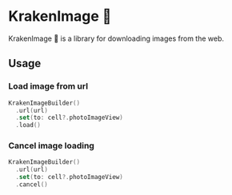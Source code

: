 # KrakenImage 🐙

KrakenImage 🐙 is a library for downloading images from the web.

## Usage

### Load image from url

```swift
KrakenImageBuilder()
  .url(url)
  .set(to: cell?.photoImageView)
  .load()
```

### Cancel image loading

```swift
KrakenImageBuilder()
  .url(url)
  .set(to: cell?.photoImageView)
  .cancel()
```
